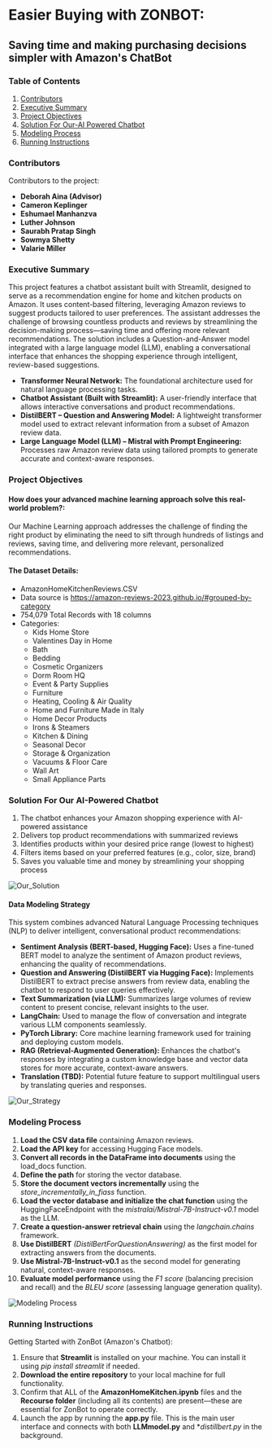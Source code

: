 # Easier Buying with ZONBOT: 
## Saving time and making purchasing decisions simpler with Amazon's ChatBot

### Table of Contents

1. [Contributors](#contributors)
2. [Executive Summary](#executive-summary)
3. [Project Objectives](#project-objectives)
4. [Solution For Our-AI Powered Chatbot](#solution-for-our-ai-powered-chatbot)
5. [Modeling Process](#modeling-process)
6. [Running Instructions](#running-instructions)

### Contributors

Contributors to the project:
* **Deborah Aina (Advisor)**
* **Cameron Keplinger**
* **Eshumael Manhanzva**
* **Luther Johnson**
* **Saurabh Pratap Singh**
* **Sowmya Shetty**
* **Valarie Miller**

### Executive Summary 

This project features a chatbot assistant built with Streamlit, designed to serve as a recommendation engine for home and kitchen products on Amazon. It uses content-based filtering, leveraging Amazon reviews to suggest products tailored to user preferences. The assistant addresses the challenge of browsing countless products and reviews by streamlining the decision-making process—saving time and offering more relevant recommendations. The solution includes a Question-and-Answer model integrated with a large language model (LLM), enabling a conversational interface that enhances the shopping experience through intelligent, review-based suggestions.

* **Transformer Neural Network:** The foundational architecture used for natural language processing tasks.
* **Chatbot Assistant (Built with Streamlit):** A user-friendly interface that allows interactive conversations and product recommendations.
* **DistilBERT – Question and Answering Model:** A lightweight transformer model used to extract relevant information from a subset of Amazon review data.
* **Large Language Model (LLM) – Mistral with Prompt Engineering:** Processes raw Amazon review data using tailored prompts to generate accurate and context-aware responses.


### Project Objectives
#### How does your advanced machine learning approach solve this real-world problem?:
Our Machine Learning approach addresses the challenge of finding the right product by eliminating the need to sift through hundreds of listings and reviews, saving time, and delivering more relevant, personalized recommendations.
#### The Dataset Details:
* AmazonHomeKitchenReviews.CSV
* Data source is https://amazon-reviews-2023.github.io/#grouped-by-category
* 754,079 Total Records with 18 columns
* Categories: 
  * Kids Home Store
  * Valentines Day in Home
  * Bath
  * Bedding
  * Cosmetic Organizers
  * Dorm Room HQ
  * Event & Party Supplies
  * Furniture
  * Heating, Cooling & Air Quality
  * Home and Furniture Made in Italy
  * Home Decor Products
  * Irons & Steamers
  * Kitchen & Dining
  * Seasonal Decor
  * Storage & Organization
  * Vacuums & Floor Care
  * Wall Art
  * Small Appliance Parts

### Solution For Our AI-Powered Chatbot

1. The chatbot enhances your Amazon shopping experience with AI-powered assistance
2. Delivers top product recommendations with summarized reviews
3. Identifies products within your desired price range (lowest to highest)
4. Filters items based on your preferred features (e.g., color, size, brand)
5. Saves you valuable time and money by streamlining your shopping process

![Our_Solution](images/CAPSTONE_Project2_picture.png)

#### Data Modeling Strategy
This system combines advanced Natural Language Processing techniques (NLP) to deliver intelligent, conversational product recommendations:

* **Sentiment Analysis (BERT-based, Hugging Face):** Uses a fine-tuned BERT model to analyze the sentiment of Amazon product reviews, enhancing the quality of recommendations.
* **Question and Answering (DistilBERT via Hugging Face):** Implements DistilBERT to extract precise answers from review data, enabling the chatbot to respond to user queries effectively.
* **Text Summarization (via LLM):** Summarizes large volumes of review content to present concise, relevant insights to the user.
* **LangChain:** Used to manage the flow of conversation and integrate various LLM components seamlessly.
* **PyTorch Library:** Core machine learning framework used for training and deploying custom models.
* **RAG (Retrieval-Augmented Generation):** Enhances the chatbot's responses by integrating a custom knowledge base and vector data stores for more accurate, context-aware answers.
* **Translation (TBD):** Potential future feature to support multilingual users by translating queries and responses.
  
![Our_Strategy](images/CAPSTONE_Project1_picture.png)

### Modeling Process

1. **Load the CSV data file** containing Amazon reviews.
2. **Load the API key** for accessing Hugging Face models.
3. **Convert all records in the DataFrame into documents** using the load_docs function.
4. **Define the path** for storing the vector database.
5. **Store the document vectors incrementally** using the *store_incrementally_in_fiass* function.
6. **Load the vector database and initialize the chat function** using the HuggingFaceEndpoint with the *mistralai/Mistral-7B-Instruct-v0.1* model as the LLM.
7. **Create a question-answer retrieval chain** using the *langchain.chains* framework.
8. **Use DistilBERT** *(DistilBertForQuestionAnswering)* as the first model for extracting answers from the documents.
9. **Use Mistral-7B-Instruct-v0.1** as the second model for generating natural, context-aware responses.
10. **Evaluate model performance** using the *F1 score* (balancing precision and recall) and the *BLEU score* (assessing language generation quality).

![Modeling Process](images/CAPSTONE_Project3_picture.png)

### Running Instructions

Getting Started with ZonBot (Amazon's Chatbot):

1. Ensure that **Streamlit** is installed on your machine. You can install it using *pip install streamlit* if needed.
2. **Download the entire repository** to your local machine for full functionality.
3. Confirm that ALL of the **AmazonHomeKitchen.ipynb** files and the **Recourse folder** (including all its contents) are present—these are essential for ZonBot to operate correctly.
4. Launch the app by running the **app.py** file. This is the main user interface and connects with both **LLMmodel.py** and **distillbert.py* in the background.


